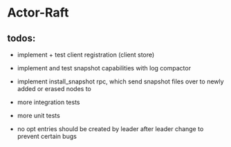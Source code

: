 # Actor-Raft

## todos:

- implement + test client registration (client store)
- implement and test snapshot capabilities with log compactor
- implement install_snapshot rpc, which send snapshot files over to newly added or erased nodes to 


- more integration tests
- more unit tests 


- no opt entries should be created by leader after leader change to prevent certain bugs
